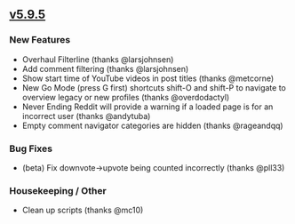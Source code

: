 ## [v5.9.5](https://github.com/honestbleeps/Reddit-Enhancement-Suite/releases/v5.9.5)

### New Features

- Overhaul Filterline (thanks @larsjohnsen)
- Add comment filtering (thanks @larsjohnsen)
- Show start time of YouTube videos in post titles (thanks @metcorne)
- New Go Mode (press G first) shortcuts shift-O and shift-P to navigate to overview legacy or new profiles (thanks @overdodactyl)
- Never Ending Reddit will provide a warning if a loaded page is for an incorrect user (thanks @andytuba)
- Empty comment navigator categories are hidden (thanks @rageandqq)

### Bug Fixes

- (beta) Fix downvote->upvote being counted incorrectly (thanks @pll33)

### Housekeeping / Other

- Clean up scripts (thanks @mc10)
